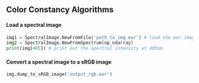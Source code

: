 ## Color Constancy Algorithms


#### Load a spectral image
```python
img1 = SpectralImage.NewFromFile('path_to_img.exr') # load the exr image file
img2 = SpectralImage.NewFromSpectrum(np_ndarray) 
print(img[405]) # print out the spectral intensity at 405nm
```

#### Convert a spectral image to a sRGB image
```python
img.dump_to_sRGB_image('output_rgb.exr')
```
